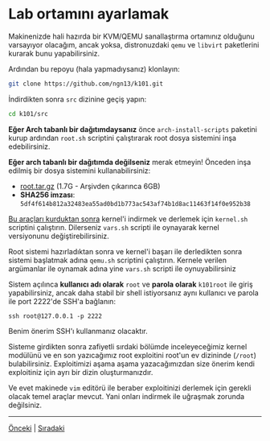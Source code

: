 # Lab ortamını ayarlamak
Makinenizde hali hazırda bir KVM/QEMU sanallaştırma ortamınız olduğunu varsayıyor 
olacağım, ancak yoksa, distronuzdaki `qemu` ve `libvirt` paketlerini kurarak bunu yapabilirsiniz.

Ardından bu repoyu (hala yapmadıysanız) klonlayın:
```bash
git clone https://github.com/ngn13/k101.git
```
İndirdikten sonra `src` dizinine geçiş yapın:
```bash
cd k101/src
```
**Eğer Arch tabanlı bir dağıtımdaysanız** önce `arch-install-scripts` paketini kurup ardından `root.sh` 
scriptini çalıştırarak root dosya sistemini inşa edebilirsiniz. 

**Eğer arch tabanlı bir dağıtımda değilseniz** merak etmeyin! Önceden inşa edilmiş bir dosya sistemini 
kullanabilirsiniz:
- [root.tar.gz](https://files.ngn.tf/k101/root.tar.gz) (1.7G - Arşivden çıkarınca 6GB)
- **SHA256 imzası**: `5df4f614b812a32483ea55ad0bd1b773ac543af74b1d8ac11463f14f0e952b38`

[Bu araçları kurduktan sonra](https://www.kernel.org/doc/html/latest/process/changes.html)
kernel'i indirmek ve derlemek için `kernel.sh` scriptini çalıştırın. Dilerseniz `vars.sh` 
scripti ile oynayarak kernel versiyonunu değiştirebilirsiniz.

Root sistemi hazırladıktan sonra ve kernel'i başarı ile derledikten sonra sistemi başlatmak adına 
`qemu.sh` scriptini çalıştırın. Kernele verilen argümanlar ile oynamak adına yine `vars.sh` 
scripti ile oynuyabilirsiniz

Sistem açılınca **kullanıcı adı olarak** `root` ve **parola olarak** `k101root` ile giriş yapabilirsiniz,
ancak daha stabil bir shell istiyorsanız aynı kullanıcı ve parola ile port 2222'de SSH'a bağlanın:
```
ssh root@127.0.0.1 -p 2222
```
Benim önerim SSH'ı kullanmanız olacaktır. 

Sisteme girdikten sonra zafiyetli sırdaki bölümde inceleyeceğimiz kernel modülünü ve en son yazıcağımız 
root exploitini root'un ev dizininde (`/root`) bulabilirsiniz. Exploitimizi aşama aşama yazacağımızdan size 
önerim kendi exploitiniz için ayrı bir dizin oluşturmanızdır.

Ve evet makinede `vim` editörü ile beraber exploitinizi derlemek için gerekli olacak temel araçlar mevcut.
Yani onları indirmek ile uğraşmak zorunda değilsiniz.

---
[Önceki](kernel.md) | [Sıradaki](deeper.md)
